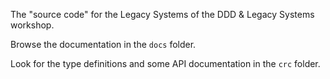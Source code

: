 The "source code" for the Legacy Systems of the DDD & Legacy Systems workshop. 

Browse the documentation in the `docs` folder. 

Look for the type definitions and some API documentation in the `crc` folder.
